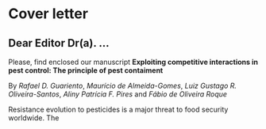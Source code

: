 # Cover letter

## Dear Editor Dr(a). ...

Please, find enclosed our manuscript **Exploiting competitive interactions in pest control: The principle of pest contaiment**

By *Rafael D. Guariento*, *Maurício de Almeida-Gomes*, *Luiz Gustago R. Oliveira-Santos*, *Aliny Patrícia F. Pires* and *Fábio de Oliveira Roque*

Resistance evolution to pesticides is a major threat to food security worldwide. The

